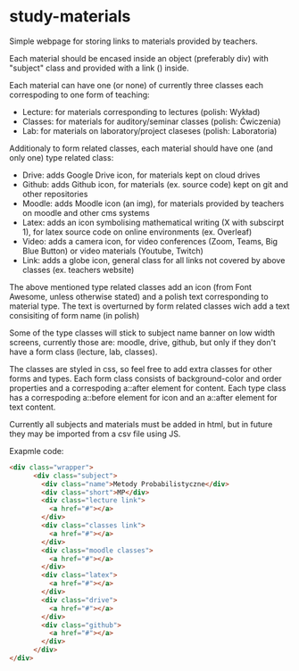 # study-materials
Simple webpage for storing links to materials provided by teachers.

Each material should be encased inside an object (preferably div) with "subject" class and provided with a link (<a></a>) inside.

Each material can have one (or none) of currently three classes each correspoding to one form of teaching:
- Lecture: for materials corresponding to lectures (polish: Wykład)
- Classes: for materials for auditory/seminar classes (polish: Ćwiczenia)
- Lab: for materials on laboratory/project claseses (polish: Laboratoria)

Additionaly to form related classes, each material should have one (and only one) type related class:
- Drive: adds Google Drive icon, for materials kept on cloud drives
- Github: adds Github icon, for materials (ex. source code) kept on git and other repositories
- Moodle: adds Moodle icon (an img), for materials provided by teachers on moodle and other cms systems
- Latex: adds an icon symbolising mathematical writing (X with subscirpt 1), for latex source code on online environments (ex. Overleaf)
- Video: adds a camera icon, for video conferences (Zoom, Teams, Big Blue Button) or video materials (Youtube, Twitch)
- Link: adds a globe icon, general class for all links not covered by above classes (ex. teachers website)

The above mentioned type related classes add an icon (from Font Awesome, unless otherwise stated) and a polish text corresponding to material type. The text is overturned by form related classes wich add a text consisiting of form name (in polish)

Some of the type classes will stick to subject name banner on low width screens, currently those are: moodle, drive, github, but only if they don't have a form class (lecture, lab, classes).

The classes are styled in css, so feel free to add extra classes for other forms and types. Each form class consists of background-color and order properties and a correspoding a::after element for content. Each type class has a correspoding a::before element for icon and an a::after element for text content.

Currently all subjects and materials must be added in html, but in future they may be imported from a csv file using JS.

Exapmle code:
```html
<div class="wrapper">
      <div class="subject">
        <div class="name">Metody Probabilistyczne</div>
        <div class="short">MP</div>
        <div class="lecture link">
          <a href="#"></a>
        </div>
        <div class="classes link">
          <a href="#"></a>
        </div>
        <div class="moodle classes">
          <a href="#"></a>
        </div>
        <div class="latex">
          <a href="#"></a>
        </div>
        <div class="drive">
          <a href="#"></a>
        </div>
        <div class="github">
          <a href="#"></a>
        </div>
      </div>
</div>
```
